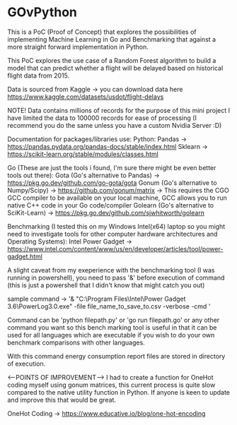# GOvPython

This is a PoC (Proof of Concept) that explores the possibilities of implementing Machine Learning in Go and Benchmarking that against a more straight forward implementation in Python.

This PoC explores the use case of a Random Forest algorithm to build a model that can predict whether a flight will be delayed based on historical flight data from 2015.

Data is sourced from Kaggle -> you can download data here https://www.kaggle.com/datasets/usdot/flight-delays

NOTE! Data contains millions of records for the purpose of this mini project I have limited the data to 100000 records for ease of processing (I recommend you do the same unless you have a custom Nvidia Server :D)

Documentation for packages/libraries use:
Python:
Pandas -> https://pandas.pydata.org/pandas-docs/stable/index.html
Sklearn -> https://scikit-learn.org/stable/modules/classes.html

Go (These are just the tools i found, I'm sure there might be even better tools out there):
Gota (Go's alternative to Pandas) -> https://pkg.go.dev/github.com/go-gota/gota
Gonum (Go's alternative to Numpy/Scipy) -> https://github.com/gonum/matrix -> This requires the CGO GCC compiler to be available on your local machine, GCC allows you to run native C++ code in your Go code/compiler
Golearn (Go's alternative to SciKit-Learn) -> https://pkg.go.dev/github.com/sjwhitworth/golearn

Benchmarking (I tested this on my Windows Intel(x64) laptop so you might need to investigate tools for other computer hardware architectures and Operating Systems):
Intel Power Gadget -> https://www.intel.com/content/www/us/en/developer/articles/tool/power-gadget.html

A slight caveat from my exeperience with the benchmarking tool (I was running in powershell), you need to pass '&' before execution of command (this is just a powershell that I didn't know that might catch you out)

sample command -> '& "C:\Program Files\Intel\Power Gadget 3.6\PowerLog3.0.exe" -file file_name_to_save_to.csv -verbose -cmd <place command to execute here>'

Command can be 'python filepath.py' or 'go run filepath.go' or any other command you want so this bench marking tool is useful in that it can be used for all languages which are executable if you wish to do your own benchmark comparisons with other languages.

With this command energy consumption report files are stored in directory of execution.

<--POINTS OF IMPROVEMENT-->
I had to create a function for OneHot coding myself using gonum matrices, this current process is quite slow compared to the native utility function in Python. If anyone is keen to update and improve this that would be great.

OneHot Coding -> https://www.educative.io/blog/one-hot-encoding
